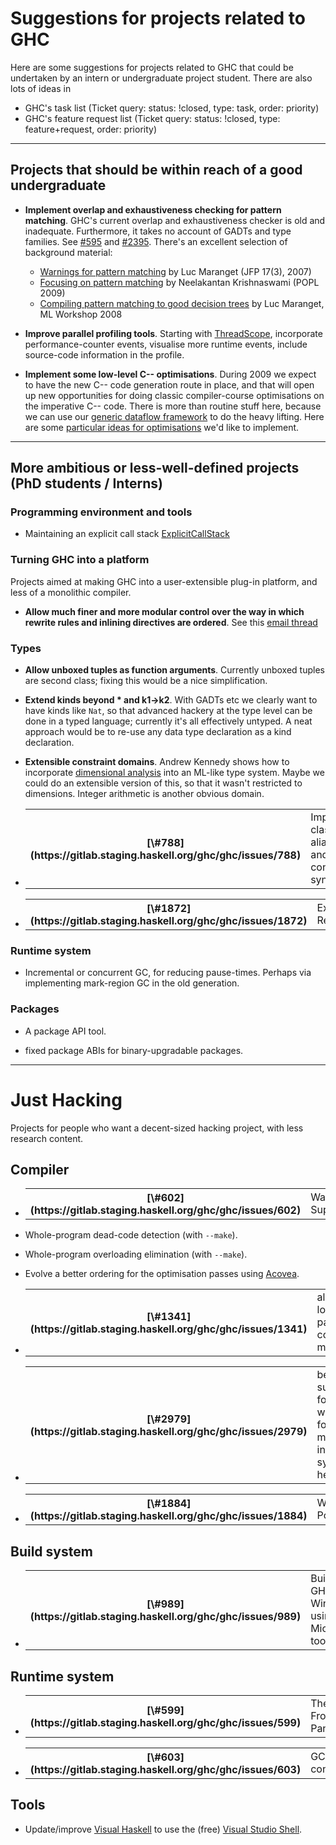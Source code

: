 # Suggestions for projects related to GHC



Here are some suggestions for projects related to GHC that could be undertaken by an intern or undergraduate project student.  There are also lots of ideas in


- GHC's task list (Ticket query: status: !closed, type: task, order: priority)
- GHC's feature request list (Ticket query: status: !closed,
  type: feature+request, order: priority)

---


## Projects that should be within reach of a good undergraduate


- **Implement overlap and exhaustiveness checking for pattern matching**.  GHC's current overlap and exhaustiveness checker is old and inadequate.  Furthermore, it takes no account of GADTs and type families. See [\#595](https://gitlab.staging.haskell.org/ghc/ghc/issues/595) and [\#2395](https://gitlab.staging.haskell.org/ghc/ghc/issues/2395).  There's an excellent selection of background material:

  - [
    Warnings for pattern matching](http://pauillac.inria.fr/~maranget/papers/warn/warn.pdf) by Luc Maranget (JFP 17(3), 2007)
  - [
    Focusing on pattern matching](http://www.cs.cmu.edu/~neelk/pattern-popl09.pdf) by Neelakantan Krishnaswami (POPL 2009)
  - [
    Compiling pattern matching to good decision trees](http://pauillac.inria.fr/~maranget/papers/ml05e-maranget.pdf) by Luc Maranget, ML Workshop 2008

- **Improve parallel profiling tools**.  Starting with [
  ThreadScope](http://research.microsoft.com/en-us/projects/threadscope/), incorporate performance-counter events, visualise more runtime events, include source-code information in the profile.

- **Implement some low-level C-- optimisations**.  During 2009 we expect to have the new C-- code generation route in place, and that will open up new opportunities for doing classic compiler-course optimisations on the imperative C-- code.  There is more than routine stuff here, because we can use our [
  generic dataflow framework](http://research.microsoft.com/~simonpj/papers/c--) to do the heavy lifting.  Here are some [particular ideas for optimisations](back-end-notes) we'd like to implement.

---


## More ambitious or less-well-defined projects (PhD students / Interns)


### Programming environment and tools


- Maintaining an explicit call stack [ExplicitCallStack](explicit-call-stack)

### Turning GHC into a platform



Projects aimed at making GHC into a user-extensible plug-in platform, and less of a monolithic compiler.


- **Allow much finer and more modular control over the way in which rewrite rules and inlining directives are ordered**.  See this [
  email thread](http://www.haskell.org/pipermail/haskell-cafe/2008-January/038196.html)


  


### Types


- **Allow unboxed tuples as function arguments**.   Currently unboxed tuples are second class; fixing this would be a nice simplification.

- **Extend kinds beyond \* and k1-\>k2**.  With GADTs etc we clearly want to have kinds like `Nat`, so that advanced hackery at the type level can be done in a typed language; currently it's all effectively untyped.  A neat approach would be to re-use any data type declaration as a kind declaration.

- **Extensible constraint domains**.  Andrew Kennedy shows how to incorporate [
  dimensional analysis](http://research.microsoft.com/~akenn/units/index.html) into an ML-like type system.  Maybe we could do an extensible version of this, so that it wasn't restricted to dimensions.  Integer arithmetic is another obvious domain.  

- <table><tr><th>[\#788](https://gitlab.staging.haskell.org/ghc/ghc/issues/788)</th>
  <td>Implement class aliases and/or constraint synonyms</td></tr></table>


- <table><tr><th>[\#1872](https://gitlab.staging.haskell.org/ghc/ghc/issues/1872)</th>
  <td>Extensible Records</td></tr></table>


### Runtime system


- Incremental or concurrent GC, for reducing pause-times.  Perhaps via implementing mark-region GC in the old generation.

### Packages


- A package API tool.

- fixed package ABIs for binary-upgradable packages.

---


# Just Hacking



Projects for people who want a decent-sized hacking project, with less research content.


## Compiler


- <table><tr><th>[\#602](https://gitlab.staging.haskell.org/ghc/ghc/issues/602)</th>
  <td>Warning Suppression</td></tr></table>


- Whole-program dead-code detection (with `--make`).
- Whole-program overloading elimination (with `--make`).
- Evolve a better ordering for the optimisation passes using [
  Acovea](http://www.coyotegulch.com/products/acovea/).
- <table><tr><th>[\#1341](https://gitlab.staging.haskell.org/ghc/ghc/issues/1341)</th>
  <td>allow loading partially correct modules</td></tr></table>


- <table><tr><th>[\#2979](https://gitlab.staging.haskell.org/ghc/ghc/issues/2979)</th>
  <td>better support for FFI C wrappers for macros in system headers</td></tr></table>


- <table><tr><th>[\#1884](https://gitlab.staging.haskell.org/ghc/ghc/issues/1884)</th>
  <td>Win64 Port</td></tr></table>


## Build system


- <table><tr><th>[\#989](https://gitlab.staging.haskell.org/ghc/ghc/issues/989)</th>
  <td>Build GHC on Windows using Microsoft toolchain</td></tr></table>


## Runtime system


- <table><tr><th>[\#599](https://gitlab.staging.haskell.org/ghc/ghc/issues/599)</th>
  <td>The Front Panel</td></tr></table>


- <table><tr><th>[\#603](https://gitlab.staging.haskell.org/ghc/ghc/issues/603)</th>
  <td>GC-spy connection</td></tr></table>


## Tools


- Update/improve [
  Visual Haskell](http://www.haskell.org/visualhaskell) to use the (free) [
  Visual Studio Shell](http://msdn2.microsoft.com/en-us/vsx2008/products/bb933751.aspx).
